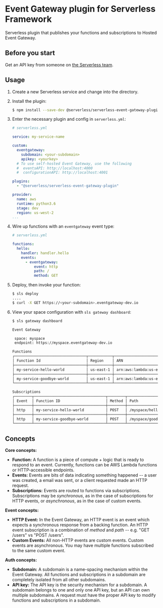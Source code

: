 # Event Gateway plugin for Serverless Framework

Serverless plugin that publishes your functions and subscriptions to Hosted Event Gateway.

## Before you start

Get an API key from someone on [the Serverless team](mailto:hello@serverless.com).

## Usage

1. Create a new Serverless service and change into the directory.

2. Install the plugin:

	```bash
	$ npm install --save-dev @serverless/serverless-event-gateway-plugin
	```

3. Enter the necessary plugin and config in `serverless.yml`:

	```yml
	# serverless.yml

	service: my-service-name

	custom:
	  eventgateway:
	    subdomain: <your-subdomain>
	    apikey: <yourkey>
	  # To use self-hosted Event Gateway, use the following
	  #  eventsAPI: http://localhost:4000
	  #  configurationAPI: http://localhost:4001

	plugins:
	  - "@serverless/serverless-event-gateway-plugin"

	provider:
	  name: aws
	  runtime: python3.6
	  stage: dev
	  region: us-west-2
	...
	```

4. Wire up functions with an `eventgateway` event type:

	```yml
	# serverless.yml

	functions:
	  hello:
	    handler: handler.hello
	    events:
	      - eventgateway:
	          event: http
	          path: /
	          method: GET
	```

5. Deploy, then invoke your function:

	```bash
	$ sls deploy
	....
	$ curl -X GET https://<your-subdomain>.eventgateway-dev.io
	```

6. View your space configuration with `sls gateway dashboard`:

    ```bash
    $ sls gateway dashboard

    Event Gateway

     space: myspace 
     endpoint: https://myspace.eventgateway-dev.io

    Functions
    ┌─────────────────────────────────┬───────────┬────────────────────────────────────────────────────────────────────────────────┐
    │ Function Id                     │ Region    │ ARN                                                                            │
    ├─────────────────────────────────┼───────────┼────────────────────────────────────────────────────────────────────────────────┤
    │ my-service-hello-world          │ us-east-1 │ arn:aws:lambda:us-east-1:111111111111:function:my-service-hello-world          │
    ├─────────────────────────────────┼───────────┼────────────────────────────────────────────────────────────────────────────────┤
    │ my-service-goodbye-world        │ us-east-1 │ arn:aws:lambda:us-east-1:111111111111:function:my-service-goodbye-world        │
    └─────────────────────────────────┴───────────┴────────────────────────────────────────────────────────────────────────────────┘

    Subscriptions
    ┌────────┬─────────────────────────────────┬────────┬───────────────────────┐
    │ Event  │ Function ID                     │ Method │ Path                  │
    ├────────┼─────────────────────────────────┼────────┼───────────────────────┤
    │ http   │ my-service-hello-world          │ POST   │ /myspace/hello        │
    ├────────┼─────────────────────────────────┼────────┼───────────────────────┤
    │ http   │ my-service-goodbye-world        │ POST   │ /myspace/goodbye      │
    └────────┴─────────────────────────────────┴────────┴───────────────────────┘
    ```


## Concepts

**Core concepts:**

- **Function:** A function is a piece of compute + logic that is ready to respond to an event. Currently, functions can be AWS Lambda functions or HTTP-accessible endpoints.
- **Events:** Events are bits of data indicating something happened -- a user was created, a email was sent, or a client requested made an HTTP request.
- **Subscriptions:** Events are routed to functions via subscriptions. Subscriptions may be *synchronous*, as in the case of subscriptions for HTTP events, or *asynchronous*, as in the case of custom events.

**Event concepts:**

- **HTTP Event:** In the Event Gateway, an HTTP event is an event which expects a synchronous response from a backing function. An HTTP event subscription is a combination of *method* and *path* -- e.g. "GET /users" vs "POST /users".
- **Custom Events:** All non-HTTP events are custom events. Custom events are asynchronous. You may have multiple functions subscribed to the same custom event.

**Auth concepts:**

- **Subdomain:** A subdomain is a name-spacing mechanism within the Event Gateway. All functions and subscriptions in a subdomain are completely isolated from all other subdomains.
- **API key:** The API key is the security mechanism for a subdomain. A subdomain belongs to one and only one API key, but an API can own multiple subdomains. A request must have the proper API key to modify functions and subscriptions in a subdomain.
